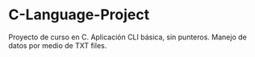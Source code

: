 # C-Language-Project

Proyecto de curso en C. Aplicación CLI básica, sin punteros. Manejo de datos por medio de TXT files.
